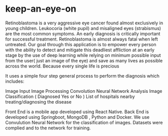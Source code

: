 # keep-an-eye-on

Retinoblastoma is a very aggressive eye cancer found almost exclusively in young children. Leukocoria (white pupil) and misaligned eyes (strabismus) are the most common symptoms. An early diagnosis is critically important for successful treatment. Retinoblastoma is almost always fatal when left untreated. Our goal through this application is to empower every person with the ability to detect and mitigate this deadliest affliction at an early stage by the use of deep learning while relying on minimum possible input from the user( just an image of the eye) and save as many lives as possible across the world. Because every single life is precious

It uses a simple four step general process to perform the diagnosis which includes:

Image Input
Image Processing
Convolution Neural Network Analysis
Image Classification ( Diagnosed Yes or No )
List of hospitals nearby treating/diagnosing the disease

Front End is a mobile app developed using React Native. Back End is developed using Springboot, MongoDB , Python and Docker. We use Convulution Neural Network for the classification of images. Datasets were complied and to the network for training.

